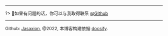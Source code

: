 ------

?> 👋如果有问题的话，你可以与我取得联系 [@Github](https://www.github.com/jasaxion/)

------

Github: [Jasaxion](https://www.github.com/jasaxion/), @2022, 本博客构建依据 <a href="https://github.com/docsifyjs/docsify" target="_blank">docsify</a>.

